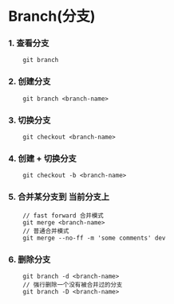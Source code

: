 # Branch(分支)


### 1. 查看分支

```
    git branch
```


### 2. 创建分支

```
    git branch <branch-name>
```


### 3. 切换分支

```
    git checkout <branch-name>
```

### 4. 创建 + 切换分支

```
    git checkout -b <branch-name>
```

### 5. 合并某分支到 __当前分支上__

```
    // fast forward 合并模式
    git merge <branch-name>
    // 普通合并模式
    git merge --no-ff -m 'some comments' dev
```

### 6. 删除分支

```
    git branch -d <branch-name>
    // 强行删除一个没有被合并过的分支
    git branch -D <branch-name>
```


